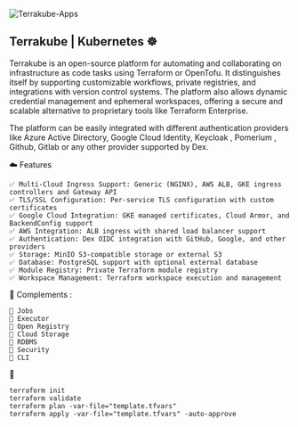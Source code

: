 ![Terrakube-Apps](https://github.com/user-attachments/assets/73ae0051-66ee-416a-85ab-6d46c08e1417)


## Terrakube | Kubernetes ☸️
Terrakube is an open-source platform for automating and collaborating on infrastructure as code tasks using Terraform or OpenTofu. It distinguishes itself by supporting customizable workflows, private registries, and integrations with version control systems. The platform also allows dynamic credential management and ephemeral workspaces, offering a secure and scalable alternative to proprietary tools like Terraform Enterprise.

The platform can be easily integrated with different authentication providers like Azure Active Directory, Google Cloud Identity, Keycloak , Pomerium , Github, Gitlab or any other provider supported by Dex.


☁️ Features
```
✅ Multi-Cloud Ingress Support: Generic (NGINX), AWS ALB, GKE ingress controllers and Gateway API
✅ TLS/SSL Configuration: Per-service TLS configuration with custom certificates
✅ Google Cloud Integration: GKE managed certificates, Cloud Armor, and BackendConfig support
✅ AWS Integration: ALB ingress with shared load balancer support
✅ Authentication: Dex OIDC integration with GitHub, Google, and other providers
✅ Storage: MinIO S3-compatible storage or external S3
✅ Database: PostgreSQL support with optional external database
✅ Module Registry: Private Terraform module registry
✅ Workspace Management: Terraform workspace execution and management
```

🎯 Complements :
```
📃 Jobs
📃 Executor
📃 Open Registry
📃 Cloud Storage
📃 RDBMS
📃 Security
📃 CLI
```

🚀  
```
terraform init
terraform validate
terraform plan -var-file="template.tfvars"
terraform apply -var-file="template.tfvars" -auto-approve
```

